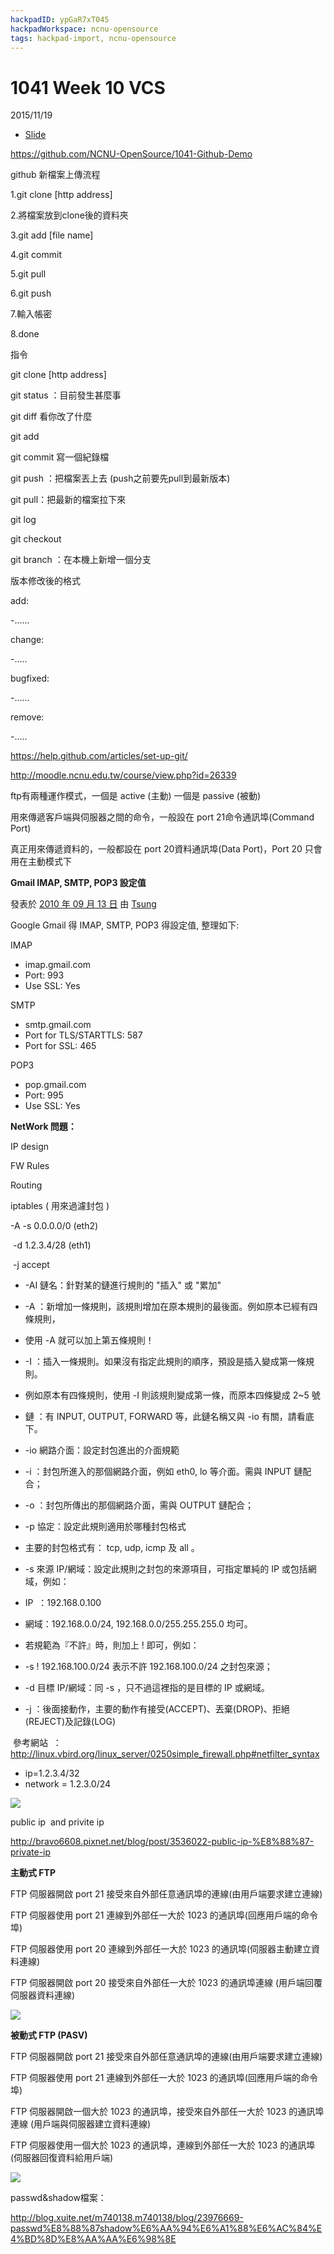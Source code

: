 ```yaml
---
hackpadID: ypGaR7xT045
hackpadWorkspace: ncnu-opensource
tags: hackpad-import, ncnu-opensource
---
```

# 1041 Week 10 VCS

2015/11/19 

*   [Slide](https://docs.google.com/presentation/d/1-hyzhUS8YSUpqWKkqqms-ooJzahOL1-r4d-r00mwRZs/edit?usp=sharing)

[](https://github.com/NCNU-OpenSource/1041-Github-Demo)https://github.com/NCNU-OpenSource/1041-Github-Demo

github 新檔案上傳流程

1.git clone [http address]

2.將檔案放到clone後的資料夾

3.git add [file name]

4.git commit

5.git pull

6.git push

7.輸入帳密

8.done

指令

git clone [http address]

git status ：目前發生甚麼事

git diff 看你改了什麼

git add

git commit 寫一個紀錄檔

git push ：把檔案丟上去 (push之前要先pull到最新版本)

git pull：把最新的檔案拉下來

git log

git checkout

git branch ：在本機上新增一個分支

版本修改後的格式

add:

-......

change:

-.....

bugfixed:

-......

remove:

-.....

[](https://help.github.com/articles/set-up-git/)https://help.github.com/articles/set-up-git/

[](http://moodle.ncnu.edu.tw/course/view.php?id=26339)http://moodle.ncnu.edu.tw/course/view.php?id=26339

ftp有兩種運作模式，一個是 active (主動) 一個是 passive (被動)

用來傳遞客戶端與伺服器之間的命令，一般設在 port 21命令通訊埠(Command Port)

真正用來傳遞資料的，一般都設在 port 20資料通訊埠(Data Port)，Port 20 只會用在主動模式下

**Gmail IMAP, SMTP, POP3 設定值**

發表於 [2010 年 09 月 13 日](http://blog.longwin.com.tw/2010/09/google-gmail-set-value-2010/) 由 [Tsung](http://blog.longwin.com.tw/author/jon/)

Google Gmail 得 IMAP, SMTP, POP3 得設定值, 整理如下:

IMAP

*   imap.gmail.com
*   Port: 993
*   Use SSL: Yes

SMTP

*   smtp.gmail.com
*   Port for TLS/STARTTLS: 587
*   Port for SSL: 465

POP3

*   pop.gmail.com
*   Port: 995
*   Use SSL: Yes

**NetWork 問題：**

IP design

FW Rules

Routing

iptables ( 用來過濾封包 ) 

-A -s 0.0.0.0/0 (eth2)

 -d 1.2.3.4/28 (eth1)

 -j accept

*   -AI 鏈名：針對某的鏈進行規則的 "插入" 或 "累加"
*   -A ：新增加一條規則，該規則增加在原本規則的最後面。例如原本已經有四條規則，
*   使用 -A 就可以加上第五條規則！
*   -I ：插入一條規則。如果沒有指定此規則的順序，預設是插入變成第一條規則。
*   例如原本有四條規則，使用 -I 則該規則變成第一條，而原本四條變成 2~5 號
*   鏈 ：有 INPUT, OUTPUT, FORWARD 等，此鏈名稱又與 -io 有關，請看底下。

*   -io 網路介面：設定封包進出的介面規範
*   -i ：封包所進入的那個網路介面，例如 eth0, lo 等介面。需與 INPUT 鏈配合；
*   -o ：封包所傳出的那個網路介面，需與 OUTPUT 鏈配合；

*   -p 協定：設定此規則適用於哪種封包格式
*   主要的封包格式有： tcp, udp, icmp 及 all 。

*   -s 來源 IP/網域：設定此規則之封包的來源項目，可指定單純的 IP 或包括網域，例如：
*   IP  ：192.168.0.100
*   網域：192.168.0.0/24, 192.168.0.0/255.255.255.0 均可。
*   若規範為『不許』時，則加上 ! 即可，例如：
*   -s ! 192.168.100.0/24 表示不許 192.168.100.0/24 之封包來源；

*   -d 目標 IP/網域：同 -s ，只不過這裡指的是目標的 IP 或網域。

*   -j ：後面接動作，主要的動作有接受(ACCEPT)、丟棄(DROP)、拒絕(REJECT)及記錄(LOG)

 參考網站  ：  [](http://linux.vbird.org/linux_server/0250simple_firewall.php#netfilter_syntax)http://linux.vbird.org/linux_server/0250simple_firewall.php#netfilter_syntax

*   ip=1.2.3.4/32
*   network = 1.2.3.0/24

![](https://hackpad-attachments.s3.amazonaws.com/ncnu-opensource.hackpad.com_ypGaR7xT045_p.470593_1447906255011_IMG_20151119_120900.jpg)

public ip  and privite ip

[](http://bravo6608.pixnet.net/blog/post/3536022-public-ip-%E8%88%87-private-ip)http://bravo6608.pixnet.net/blog/post/3536022-public-ip-%E8%88%87-private-ip

**主動式 FTP**

FTP 伺服器開啟 port 21 接受來自外部任意通訊埠的連線(由用戶端要求建立連線) 

FTP 伺服器使用 port 21 連線到外部任一大於 1023 的通訊埠(回應用戶端的命令埠) 

FTP 伺服器使用 port 20 連線到外部任一大於 1023 的通訊埠(伺服器主動建立資料連線) 

FTP 伺服器開啟 port 20 接受來自外部任一大於 1023 的通訊埠連線 (用戶端回覆伺服器資料連線) 

![](https://hackpad-attachments.s3.amazonaws.com/ncnu-opensource.hackpad.com_ypGaR7xT045_p.475553_1448182226947_undefined)

**被動式 FTP (PASV)**

FTP 伺服器開啟 port 21 接受來自外部任意通訊埠的連線(由用戶端要求建立連線) 

FTP 伺服器使用 port 21 連線到外部任一大於 1023 的通訊埠(回應用戶端的命令埠) 

FTP 伺服器開啟一個大於 1023 的通訊埠，接受來自外部任一大於 1023 的通訊埠連線 (用戶端與伺服器建立資料連線) 

FTP 伺服器使用一個大於 1023 的通訊埠，連線到外部任一大於 1023 的通訊埠(伺服器回復資料給用戶端) 

![](https://hackpad-attachments.s3.amazonaws.com/ncnu-opensource.hackpad.com_ypGaR7xT045_p.475553_1448182243950_undefined)

passwd&shadow檔案：

[](http://blog.xuite.net/m740138.m740138/blog/23976669-passwd%E8%88%87shadow%E6%AA%94%E6%A1%88%E6%AC%84%E4%BD%8D%E8%AA%AA%E6%98%8E)http://blog.xuite.net/m740138.m740138/blog/23976669-passwd%E8%88%87shadow%E6%AA%94%E6%A1%88%E6%AC%84%E4%BD%8D%E8%AA%AA%E6%98%8E
